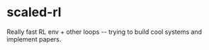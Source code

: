 # scaled-rl
Really fast RL env + other loops -- trying to build cool systems and implement papers. 

